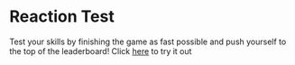 # Reaction Test
Test your skills by finishing the game as fast possible and push yourself to the top of the leaderboard!
Click [here](https://PranavSomaiah24.github.io/dammit24.github.io/) to try it out
